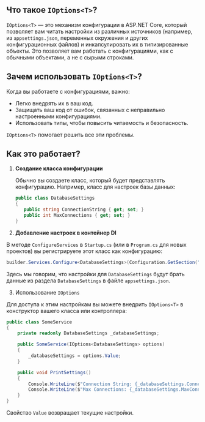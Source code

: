 ## Что такое `IOptions<T>`?

`IOptions<T>` — это механизм конфигурации в ASP.NET Core, который позволяет вам читать настройки из различных источников (например, из `appsettings.json`, переменных окружения и других конфигурационных файлов) и инкапсулировать их в типизированные объекты. Это позволяет вам работать с конфигурациями, как с обычными объектами, а не с сырыми строками.

## Зачем использовать `IOptions<T>`?

Когда вы работаете с конфигурациями, важно:

- Легко внедрять их в ваш код.
- Защищать ваш код от ошибок, связанных с неправильно настроенными конфигурациями.
- Использовать типы, чтобы повысить читаемость и безопасность.

`IOptions<T>` помогает решить все эти проблемы.

## Как это работает?

1. **Создание класса конфигурации**

   Обычно вы создаете класс, который будет представлять конфигурацию. Например, класс для настроек базы данных:

	```csharp
   public class DatabaseSettings
   {
       public string ConnectionString { get; set; }
       public int MaxConnections { get; set; }
   }
   ```

2. **Добавление настроек в контейнер DI**

В методе `ConfigureServices` в `Startup.cs` (или в `Program.cs` для новых проектов) вы регистрируете этот класс как конфигурацию:

``` csharp
builder.Services.Configure<DatabaseSettings>(Configuration.GetSection("DatabaseSettings"));
```

Здесь мы говорим, что настройки для `DatabaseSettings` будут брать данные из раздела `DatabaseSettings` в файле `appsettings.json`.

3. Использование `IOptions`

Для доступа к этим настройкам вы можете внедрить `IOptions<T>` в конструктор вашего класса или контроллера:

``` csharp
public class SomeService
{
    private readonly DatabaseSettings _databaseSettings;

    public SomeService(IOptions<DatabaseSettings> options)
    {
        _databaseSettings = options.Value;
    }

    public void PrintSettings()
    {
        Console.WriteLine($"Connection String: {_databaseSettings.ConnectionString}");
        Console.WriteLine($"Max Connections: {_databaseSettings.MaxConnections}");
    }
}
```

Свойство `Value` возвращает текущие настройки.